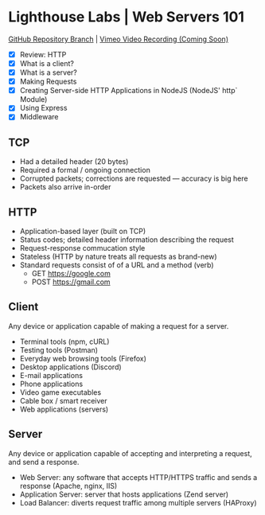 # Lighthouse Labs | Web Servers 101

[GitHub Repository Branch](https://github.com/WarrenUhrich/lighthouse-labs-web-servers-101/tree/2022.10.03-web-ft-east-19sept2022) | [Vimeo Video Recording (Coming Soon)](#coming-soon)

* [X] Review: HTTP
* [X] What is a client?
* [X] What is a server?
* [X] Making Requests
* [X] Creating Server-side HTTP Applications in NodeJS (NodeJS' http` Module)
* [X] Using Express
* [X] Middleware

## TCP

* Had a detailed header (20 bytes)
* Required a formal / ongoing connection
* Corrupted packets; corrections are requested — accuracy is big here
* Packets also arrive in-order

## HTTP

* Application-based layer (built on TCP)
* Status codes; detailed header information describing the request
* Request-response commucation style
* Stateless (HTTP by nature treats all requests as brand-new)
* Standard requests consist of of a URL and a method (verb)
  * GET https://google.com
  * POST https://gmail.com

## Client

Any device or application capable of making a request for a server.

* Terminal tools (npm, cURL)
* Testing tools (Postman)
* Everyday web browsing tools (Firefox)
* Desktop applications (Discord)
* E-mail applications
* Phone applications
* Video game executables
* Cable box / smart receiver
* Web applications (servers)

## Server

Any device or application capable of accepting and interpreting a request, and send a 
response.

* Web Server: any software that accepts HTTP/HTTPS traffic and sends  a response (Apache, nginx, IIS)
* Application Server: server that hosts applications (Zend server)
* Load Balancer: diverts request traffic among multiple servers (HAProxy)


